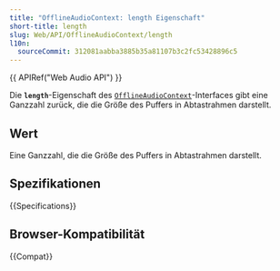 ```yaml
---
title: "OfflineAudioContext: length Eigenschaft"
short-title: length
slug: Web/API/OfflineAudioContext/length
l10n:
  sourceCommit: 312081aabba3885b35a81107b3c2fc53428896c5
---
```


{{ APIRef("Web Audio API") }}

Die **`length`**-Eigenschaft des
[`OfflineAudioContext`](/de/docs/Web/API/OfflineAudioContext)-Interfaces gibt eine Ganzzahl zurück, die die Größe des Puffers in Abtastrahmen darstellt.

## Wert

Eine Ganzzahl, die die Größe des Puffers in Abtastrahmen darstellt.

## Spezifikationen

{{Specifications}}

## Browser-Kompatibilität

{{Compat}}
